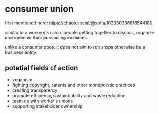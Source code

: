 # consumer union

first mentioned here: https://chaos.social/@sofia/103030336816544180

similar to a workers's union. people getting together to discuss, organize and optimize their purchasing decisions.

unlike a consumer coop. it does not aim to run shops otherwise be a business entity.

## potetial fields of action

* veganism
* fighting copyright, patents and other monopolistic practices
* creating transparency
* promote efficiency, sustainbability and waste reduction
* team up with worker's unions
* supporting stakeholder ownership
